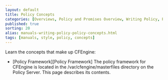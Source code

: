 ```yaml
---
layout: default
title: Policy Concepts
categories: [Overviews, Policy and Promises Overview, Writing Policy, Policy Concepts]
published: true
sorting: 20
alias: manuals-writing-policy-policy-concepts.html
tags: [manuals, style, policy, concepts]
---
```


Learn the concepts that make up CFEngine:

* [Policy Framework][Policy Framework]
The policy framework for CFEngine is located in the /var/cfengine/masterfiles directory on 
the Policy Server. This page describes its contents.



<!-- Add Language Concepts -->
<!-- Syntax, identifiers, names -->


 